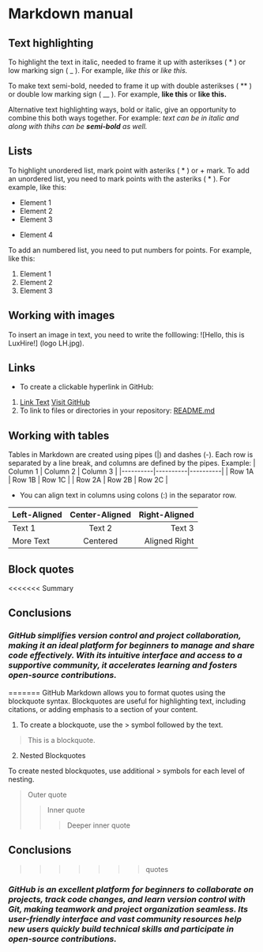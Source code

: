 # Markdown manual

## Text highlighting

To highlight the text in italic, needed to frame it up with asterikses ( * ) or low marking sign ( _ ). For example, *like this*  or _like this._

To make text semi-bold, needed to frame it up with double asterikses ( ** ) or double low marking sign ( __ ). For example, **like this** or __like this.__ 

Alternative text highlighting ways, bold or italic, give an opportunity to combine this both ways together. For example: _text can be in italic and along with thihs can be **semi-bold** as well._

## Lists 

To highlight unordered list, mark  point with asteriks ( * ) or + mark. 
To add an unordered list, you need to mark points with the asteriks ( * ). For example, like this:
* Element 1
* Element 2
* Element 3
+ Element 4


To add an numbered list, you need to put numbers for points. For example, like this:
1. Element 1
2. Element 2
3. Element 3



## Working with images 

To insert an image in text, you need to write the folllowing:
![Hello, this is LuxHire!] (logo LH.jpg).

## Links 

* To create a clickable hyperlink in GitHub:
1. [Link Text](URL)
[Visit GitHub](https://github.com) 
2. To link to files or directories in your repository:
[README.md](README.md) 

## Working with tables 

Tables in Markdown are created using pipes (|) and dashes (-). Each row is separated by a line break, and columns are defined by the pipes. Example:
| Column 1 | Column 2 | Column 3 |
|----------|----------|----------|
| Row 1A   | Row 1B   | Row 1C   |
| Row 2A   | Row 2B   | Row 2C   |
* You can align text in columns using colons (:) in the separator row.

| Left-Aligned | Center-Aligned | Right-Aligned |
|:-------------|:--------------:|--------------:|
| Text 1       | Text 2         | Text 3        |
| More Text    | Centered       | Aligned Right |


## Block quotes

<<<<<<< Summary

## Conclusions 

### *GitHub simplifies version control and project collaboration, making it an ideal platform for beginners to manage and share code effectively. With its intuitive interface and access to a supportive community, it accelerates learning and fosters open-source contributions.*
=======
GitHub Markdown allows you to format quotes using the blockquote syntax. Blockquotes are useful for highlighting text, including citations, or adding emphasis to a section of your content.

1. To create a blockquote, use the > symbol followed by the text.

> This is a blockquote.

2. Nested Blockquotes

To create nested blockquotes, use additional > symbols for each level of nesting.

> Outer quote
>> Inner quote
>>> Deeper inner quote


## Conclusions
>>>>>>> quotes

### *GitHub is an excellent platform for beginners to collaborate on projects, track code changes, and learn version control with Git, making teamwork and project organization seamless. Its user-friendly interface and vast community resources help new users quickly build technical skills and participate in open-source contributions.*


